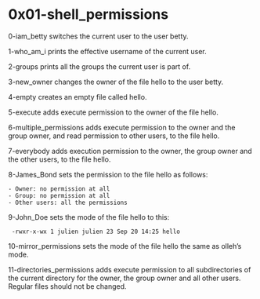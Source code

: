 # 0x01-shell_permissions

0-iam_betty switches the current user to the user betty.

1-who_am_i prints the effective username of the current user.

2-groups prints all the groups the current user is part of.

3-new_owner changes the owner of the file hello to the user betty.

4-empty creates an empty file called hello.

5-execute adds execute permission to the owner of the file hello.

6-multiple_permissions adds execute permission to the owner and the group owner, and read permission to other users, to the file hello.

7-everybody adds execution permission to the owner, the group owner and the other users, to the file hello.

8-James_Bond sets the permission to the file hello as follows:

    - Owner: no permission at all
    - Group: no permission at all
    - Other users: all the permissions

9-John_Doe sets the mode of the file hello to this:

<code> -rwxr-x-wx 1 julien julien 23 Sep 20 14:25 hello </code>


10-mirror_permissions sets the mode of the file hello the same as olleh’s mode.

11-directories_permissions adds execute permission to all subdirectories of the current directory for the owner, the group owner and all other users. Regular files should not be changed.